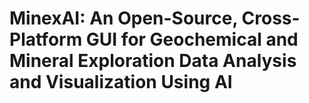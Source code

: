 # MinexAI: An Open-Source, Cross-Platform GUI for Geochemical and Mineral Exploration Data Analysis and Visualization Using AI

